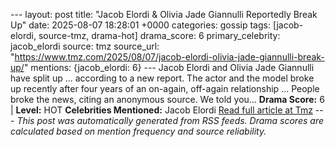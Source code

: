 --- layout: post title: "Jacob Elordi & Olivia Jade Giannulli Reportedly Break Up" date: 2025-08-07 18:28:01 +0000 categories: gossip tags: [jacob-elordi, source-tmz, drama-hot] drama_score: 6 primary_celebrity: jacob_elordi source: tmz source_url: "https://www.tmz.com/2025/08/07/jacob-elordi-olivia-jade-giannulli-break-up/" mentions: {jacob_elordi: 6} --- Jacob Elordi and Olivia Jade Giannulli have split up ... according to a new report. The actor and the model broke up recently after four years of an on-again, off-again relationship ... People broke the news, citing an anonymous source. We told you… **Drama Score:** 6 | **Level:** HOT **Celebrities Mentioned:** Jacob Elordi [Read full article at Tmz](https://www.tmz.com/2025/08/07/jacob-elordi-olivia-jade-giannulli-break-up/) --- *This post was automatically generated from RSS feeds. Drama scores are calculated based on mention frequency and source reliability.*